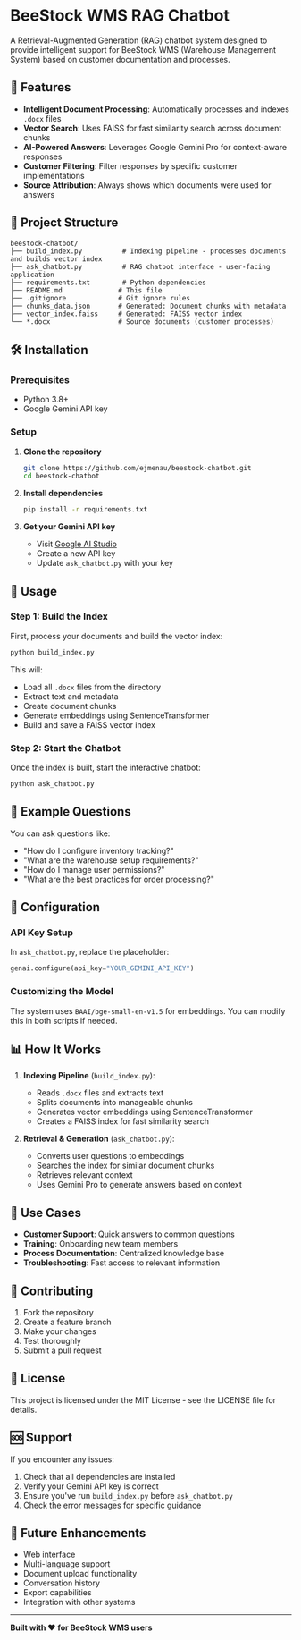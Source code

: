 # BeeStock WMS RAG Chatbot

A Retrieval-Augmented Generation (RAG) chatbot system designed to provide intelligent support for BeeStock WMS (Warehouse Management System) based on customer documentation and processes.

## 🚀 Features

- **Intelligent Document Processing**: Automatically processes and indexes `.docx` files
- **Vector Search**: Uses FAISS for fast similarity search across document chunks
- **AI-Powered Answers**: Leverages Google Gemini Pro for context-aware responses
- **Customer Filtering**: Filter responses by specific customer implementations
- **Source Attribution**: Always shows which documents were used for answers

## 📁 Project Structure

```
beestock-chatbot/
├── build_index.py          # Indexing pipeline - processes documents and builds vector index
├── ask_chatbot.py          # RAG chatbot interface - user-facing application
├── requirements.txt        # Python dependencies
├── README.md              # This file
├── .gitignore             # Git ignore rules
├── chunks_data.json       # Generated: Document chunks with metadata
├── vector_index.faiss     # Generated: FAISS vector index
└── *.docx                 # Source documents (customer processes)
```

## 🛠️ Installation

### Prerequisites

- Python 3.8+
- Google Gemini API key

### Setup

1. **Clone the repository**
   ```bash
   git clone https://github.com/ejmenau/beestock-chatbot.git
   cd beestock-chatbot
   ```

2. **Install dependencies**
   ```bash
   pip install -r requirements.txt
   ```

3. **Get your Gemini API key**
   - Visit [Google AI Studio](https://makersuite.google.com/app/apikey)
   - Create a new API key
   - Update `ask_chatbot.py` with your key

## 🚀 Usage

### Step 1: Build the Index

First, process your documents and build the vector index:

```bash
python build_index.py
```

This will:
- Load all `.docx` files from the directory
- Extract text and metadata
- Create document chunks
- Generate embeddings using SentenceTransformer
- Build and save a FAISS vector index

### Step 2: Start the Chatbot

Once the index is built, start the interactive chatbot:

```bash
python ask_chatbot.py
```

## 💬 Example Questions

You can ask questions like:
- "How do I configure inventory tracking?"
- "What are the warehouse setup requirements?"
- "How do I manage user permissions?"
- "What are the best practices for order processing?"

## 🔧 Configuration

### API Key Setup

In `ask_chatbot.py`, replace the placeholder:
```python
genai.configure(api_key="YOUR_GEMINI_API_KEY")
```

### Customizing the Model

The system uses `BAAI/bge-small-en-v1.5` for embeddings. You can modify this in both scripts if needed.

## 📊 How It Works

1. **Indexing Pipeline** (`build_index.py`):
   - Reads `.docx` files and extracts text
   - Splits documents into manageable chunks
   - Generates vector embeddings using SentenceTransformer
   - Creates a FAISS index for fast similarity search

2. **Retrieval & Generation** (`ask_chatbot.py`):
   - Converts user questions to embeddings
   - Searches the index for similar document chunks
   - Retrieves relevant context
   - Uses Gemini Pro to generate answers based on context

## 🎯 Use Cases

- **Customer Support**: Quick answers to common questions
- **Training**: Onboarding new team members
- **Process Documentation**: Centralized knowledge base
- **Troubleshooting**: Fast access to relevant information

## 🤝 Contributing

1. Fork the repository
2. Create a feature branch
3. Make your changes
4. Test thoroughly
5. Submit a pull request

## 📝 License

This project is licensed under the MIT License - see the LICENSE file for details.

## 🆘 Support

If you encounter any issues:
1. Check that all dependencies are installed
2. Verify your Gemini API key is correct
3. Ensure you've run `build_index.py` before `ask_chatbot.py`
4. Check the error messages for specific guidance

## 🔮 Future Enhancements

- Web interface
- Multi-language support
- Document upload functionality
- Conversation history
- Export capabilities
- Integration with other systems

---

**Built with ❤️ for BeeStock WMS users**
